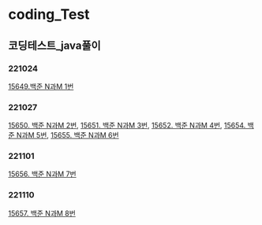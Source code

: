 # coding_Test  
## 코딩테스트_java풀이  
### 221024  
  [15649.백준 N과M 1번](https://github.com/bum19/coding_Test/blob/master/src/baekjoon/bj_15649/Main.java)
### 221027
[15650. 백준 N과M 2번](https://github.com/bum19/coding_Test/blob/master/src/baekjoon/bj_15650/Main.java), [15651. 백준 N과M 3번](https://github.com/bum19/coding_Test/blob/master/src/baekjoon/bj_15651/Main.java), [15652. 백준 N과M 4번](https://github.com/bum19/coding_Test/blob/master/src/baekjoon/bj_15652/Main.java), [15654. 백준 N과M 5번](https://github.com/bum19/coding_Test/blob/master/src/baekjoon/bj_15654/Main.java), [15655. 백준 N과M 6번](https://github.com/bum19/coding_Test/blob/master/src/baekjoon/bj_15655/Main.java)
### 221101
[15656. 백준 N과M 7번](https://github.com/bum19/coding_Test/blob/master/src/baekjoon/bj_15656/Main.java)
### 221110
[15657. 백준 N과M 8번](https://github.com/bum19/coding_Test/blob/master/src/baekjoon/bj_15657/Main.java)

